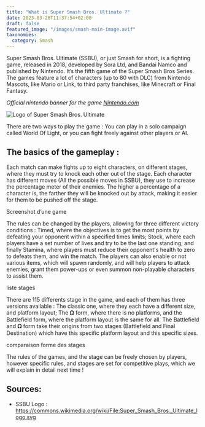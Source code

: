 ```yaml
---
title: "What is Super Smash Bros. Ultimate ?"
date: 2023-03-26T11:37:54+02:00
draft: false
featured_image: "/images/smash-main-image.avif"
taxonomies:
  category: Smash
---
```


Super Smash Bros. Ultimate (SSBU), or just Smash for short, is a fighting game, released in 2018, developed by Sora Ltd, and Bandai Namco and published by Nintendo. It’s the fifth game of the Super Smash Bros Series. The games feature a lot of characters (up to 80 with DLC) from Nintendo Mascots, like Mario or Link, to third party franchises, like Minecraft or Final Fantasy.

_Official nintendo banner for the game [Nintendo.com](https://www.nintendo.com/fr-ca/store/products/super-smash-bros-ultimate-switch/)_

![Logo of Super Smash Bros. Ultimate](/yesport/static/images/ssbu-logo.png)

There are two ways to play the game : You can play in a solo campaign called World Of Light, or you can fight freely against other players or AI.

## The basics of the gameplay :

Each match can make fights up to eight characters, on different stages, where they must try to knock each other out of the stage. Each character has different moves (All the possible moves in SSBU), they use to increase the percentage meter of their enemies. The higher a percentage of a character is, the farther they will be knocked out by attack, making it easier for them to be pushed off the stage.

Screenshot d’une game

The rules can be changed by the players, allowing for three different victory conditions : Timed, where the objectives is to get the most points by defeating your opponent within a specified times limits; Stock, where each players have a set number of lives and try to be the last one standing; and finally Stamina, where players must reduce their opponent's health to zero to defeats them, and win the match.
The players can also enable or not various items, which will spawn randomly, and will help players to attack enemies, grant them power-ups or even summon non-playable characters to assist them.

liste stages

There are 115 differents stage in the game, and each of them has three versions available : The classic one, where they each have a different size, and platform layout; The 𝛀 form, where there is no platforms, and the Battlefield form, where the platform layout is the same for all. The Battlefield and 𝛀 form take their origins from two stages (Battlefield and Final Destination) which have this specific platform layout and this specific sizes.

comparaison forme des stages

The rules of the games, and the stage can be freely chosen by players, however specific rules, and stages are set for competitive plays, which we will explain in detail next time !

## Sources:

- SSBU Logo : https://commons.wikimedia.org/wiki/File:Super_Smash_Bros._Ultimate_logo.svg
